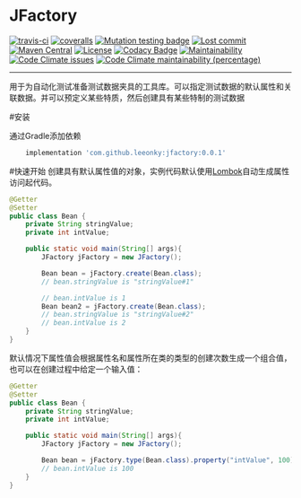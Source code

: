 # JFactory

[![travis-ci](https://travis-ci.org/leeonky/jfactory.svg?branch=master)](https://travis-ci.org/leeonky/jfactory)
[![coveralls](https://img.shields.io/coveralls/github/leeonky/jfactory/master.svg)](https://coveralls.io/github/leeonky/jfactory)
[![Mutation testing badge](https://img.shields.io/endpoint?style=flat&url=https%3A%2F%2Fbadge-api.stryker-mutator.io%2Fgithub.com%2Fleeonky%2Fjfactory%2Fmaster)](https://dashboard.stryker-mutator.io/reports/github.com/leeonky/jfactory/master)
[![Lost commit](https://img.shields.io/github/last-commit/leeonky/jfactory.svg)](https://github.com/leeonky/jfactory)
[![Maven Central](https://img.shields.io/maven-central/v/com.github.leeonky/jfactory.svg)](https://maven-badges.herokuapp.com/maven-central/com.github.leeonky/jfactory)
[![License](https://img.shields.io/badge/License-Apache%202.0-blue.svg)](https://opensource.org/licenses/Apache-2.0)
[![Codacy Badge](https://app.codacy.com/project/badge/Grade/6fd6832505594ed09070add129b570a6)](https://www.codacy.com/gh/leeonky/jfactory/dashboard?utm_source=github.com&amp;utm_medium=referral&amp;utm_content=leeonky/jfactory&amp;utm_campaign=Badge_Grade)
[![Maintainability](https://api.codeclimate.com/v1/badges/62a8a3826b05eefd1f3b/maintainability)](https://codeclimate.com/github/leeonky/jfactory/maintainability)
[![Code Climate issues](https://img.shields.io/codeclimate/issues/leeonky/jfactory.svg)](https://codeclimate.com/github/leeonky/jfactory/maintainability)
[![Code Climate maintainability (percentage)](https://img.shields.io/codeclimate/maintainability-percentage/leeonky/jfactory.svg)](https://codeclimate.com/github/leeonky/jfactory/maintainability)

---

用于为自动化测试准备测试数据夹具的工具库。可以指定测试数据的默认属性和关联数据。并可以预定义某些特质，然后创建具有某些特制的测试数据


#安装

通过Gradle添加依赖
``` groovy
    implementation 'com.github.leeonky:jfactory:0.0.1'
```

#快速开始
创建具有默认属性值的对象，实例代码默认使用[Lombok](https://projectlombok.org/)自动生成属性访问起代码。
```java
@Getter
@Setter
public class Bean {
    private String stringValue;
    private int intValue;

    public static void main(String[] args){
        JFactory jFactory = new JFactory();

        Bean bean = jFactory.create(Bean.class);
        // bean.stringValue is "stringValue#1"

        // bean.intValue is 1
        Bean bean2 = jFactory.create(Bean.class);
        // bean.stringValue is "stringValue#2"
        // bean.intValue is 2
    }
}
```
默认情况下属性值会根据属性名和属性所在类的类型的创建次数生成一个组合值，也可以在创建过程中给定一个输入值：
```java
@Getter
@Setter
public class Bean {
    private String stringValue;
    private int intValue;

    public static void main(String[] args){
        JFactory jFactory = new JFactory();

        Bean bean = jFactory.type(Bean.class).property("intValue", 100).create();
        // bean.intValue is 100
    }
}

```